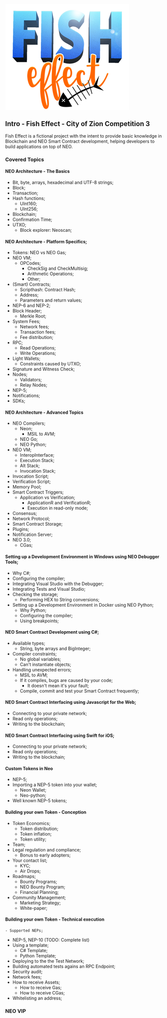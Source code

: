 

![Alt Fish Effect Logo](images/logo.png?raw=true "FishEffectLogo")

## Intro - Fish Effect - City of Zion Competition 3
Fish Effect is a fictional project with the intent to provide basic knowledge in Blockchain and NEO Smart Contract development, helping developers to build applications on top of NEO.

### Covered Topics

#### NEO Architecture - The Basics
  - Bit, byte, arrays, hexadecimal and UTF-8 strings;
  - Block;
  - Transaction;
  - Hash functions;
    - UInt160;
    - UInt256;
  - Blockchain;
  - Confirmation Time;
  - UTXO;
    - Block explorer: Neoscan;

#### NEO Architecture - Platform Specifics;
  - Tokens: NEO vs NEO Gas;
  - NEO VM;
    - OPCodes;
      - CheckSig and CheckMultisig;
      - Arithmetic Operations;
      - Other;
  - (Smart) Contracts;
    - Scripthash: Contract Hash;
    - Address;
    - Parameters and return values;
  - NEP-6 and NEP-2;
  - Block Header;
    - Merkle Root;
  - System Fees;
    - Network fees;
    - Transaction fees;
    - Fee distribution;
  - RPC;
    - Read Operations;
    - Write Operations;
  - Light Wallets;
    - Constraints caused by UTXO;
  - Signature and Witness Check;
  - Nodes;
    - Validators;
    - Relay Nodes;
  - NEP-5;
  - Notifications;
  - SDKs;

#### NEO Architecture - Advanced Topics
  - NEO Compilers;
    - Neon;
      - MSIL to AVM;
    - NEO Go;
    - NEO Python;
  - NEO VM;
    - InteropInterface;
    - Execution Stack;
    - Alt Stack;
    - Invocation Stack;
  - Invocation Script;
  - Verification Script;
  - Memory Pool;
  - Smart Contract Triggers;
    - Application vs Verification;
      - ApplicationR and VerificationR;
      - Execution in read-only mode;
  - Consensus;
  - Network Protocol;
  - Smart Contract Storage;
  - Plugins;
  - Notification Server;
  - NEO 3.0;
    - CGas;

#### Setting up a Development Environment in Windows using NEO Debugger Tools;
  - Why C#;
  - Configuring the compiler;
  - Integrating Visual Studio with the Debugger;
  - Integrating Tests and Visual Studio;
  - Checking the storage;
    - Performing HEX to String conversions;
- Setting up a Development Environment in Docker using NEO Python;
  - Why Python;
  - Configuring the compiler;
  - Using breakpoints;

#### NEO Smart Contract Development using C#;
  - Available types;
    - String, byte arrays and BigInteger;
  - Compiler constraints;
    - No global variables;
    - Can't instantiate objects;
  - Handling unexpected errors;
    - MSIL to AVM;
    - If it compiles, bugs are caused by your code;
      - It doesn't mean it's your fault;
    - Compile, commit and test your Smart Contract frequently;

#### NEO Smart Contract Interfacing using Javascript for the Web;
  - Connecting to your private network;
  - Read only operations;
  - Writing to the blockchain;

#### NEO Smart Contract Interfacing using Swift for iOS;
  - Connecting to your private network;
  - Read only operations;
  - Writing to the blockchain;

#### Custom Tokens in Neo
  - NEP-5;
  - Importing a NEP-5 token into your wallet;
    - Neon Wallet;
    - Neo-python;
  - Well known NEP-5 tokens;

#### Building your own Token - Conception
  - Token Economics;
    - Token distribution;
    - Token inflation;
    - Token utility;
  - Team;
  - Legal regulation and compliance;
	- Bonus to early adopters;
  - Your contact list;
    - KYC;
	- Air Drops;
  - Roadmaps;
	- Bounty Programs;
    - NEO Bounty Program;
	- Financial Planning;
  - Community Management;
	- Marketing Strategy;
	- White-paper;

#### Building your own Token - Technical execution
	- Supported NEPs;
  - NEP-5, NEP-10 (TODO: Complete list)
  - Using a template;
    - C# Template;
    - Python Template;
  - Deploying to the the Test Network;
  - Building automated tests agains an RPC Endpoint;
  - Security audit;
  - Network fees;
  - How to receive Assets;
    - How to receive Gas;
    - How to receive CGas;
  - Whitelisting an address;


### NEO VIP
